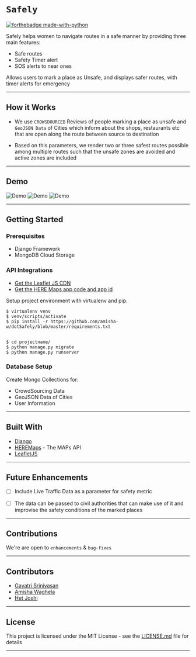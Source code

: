 # `Safely`

[![forthebadge made-with-python](http://ForTheBadge.com/images/badges/made-with-python.svg)](https://www.python.org/)

Safely helps women to navigate routes in a safe manner by providing three main features: 

- Safe routes
- Safety Timer alert
- SOS alerts to near ones

Allows users to mark a place as Unsafe, and displays safer routes, with timer alerts for emergency

-----------------------------------------------
## How it Works

* We use `CROWSDOURCED` Reviews of people marking a place as unsafe and  `GeoJSON Data` of Cities which inform about the shops, restaurants etc that are open along the route between source to destination

* Based on this parameters, we render two or three safest routes possible among multiple routes such that the unsafe zones are avoided and active zones are included
-----------------------------------------------


## Demo

![Demo]()
![Demo]()
![Demo]()

-----------------------------------------------

## Getting Started

### Prerequisites

* Django Framework
* MongoDB Cloud Storage



### API Integrations


* [Get the Leaflet JS CDN](https://leafletjs.com/)
* [ Get the HERE Maps app code and app id ](https://developer.here.com/c/mapAPIs?cid=Other-Google-MM-T4-Dev-Brand-E&utm_source=Google&utm_medium=ppc&utm_campaign=Dev_PaidSearch_DevPortal_AlwaysOn&gclid=CjwKCAiAh5_uBRA5EiwASW3IaplFdLkFaSmTyjhYPlNGVZLHpIdJ8wmXqqaPy1JkK6OucFfYFrWLwhoC6F4QAvD_BwE&gclsrc=aw.ds)

Setup project environment with virtualenv and pip.
```
$ virtualenv venv
$ venv/scripts/activate
$ pip install -r https://github.com/amisha-w/dotSafely/blob/master/requirements.txt


$ cd projectname/
$ python manage.py migrate
$ python manage.py runserver

```

### Database Setup

Create Mongo Collections for:
* CrowdSourcing Data
* GeoJSON Data of Cities
* User Information



-----------------------------------------------
## Built With

* [Django](https://www.djangoproject.com)
* [HEREMaps](https://developer.here.com/c/mapAPIs?cid=Other-Google-MM-T4-Dev-Brand-E&utm_source=Google&utm_medium=ppc&utm_campaign=Dev_PaidSearch_DevPortal_AlwaysOn&gclid=CjwKCAiAh5_uBRA5EiwASW3IaplFdLkFaSmTyjhYPlNGVZLHpIdJ8wmXqqaPy1JkK6OucFfYFrWLwhoC6F4QAvD_BwE&gclsrc=aw.ds) - The MAPs API
* [LeafletJS](https://leafletjs.com/)

-----------------------------------------------
## Future Enhancements

- [ ] Include Live Traffic Data as a parameter for safety metric 
- [ ] The data can be passed to civil authorities that can make use of it and improvise the safety conditions of the marked places


-----------------------------------------------

## Contributions

 We're are open to `enhancements` & `bug-fixes`

 ----------------------------------------------- 

## Contributors
* [Gayatri Srinivasan](https://github.com/gayatri-01)
* [Amisha Waghela](https://github.com/amisha-w)
* [Het Joshi](https://github.com/hrj-star)


-----------------------------------------------

## License

This project is licensed under the MIT License - see the [LICENSE.md](LICENSE.md) file for details

-----------------------------------------------





